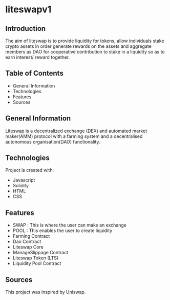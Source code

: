 # liteswapv1
## Introduction
The aim of liteswap is to provide liquidity for tokens, allow individuals stake crypto assets in order generate rewards on the assets and aggregate members as DAO for cooperative contribution to stake in a liquidity so as to earn interest/ reward together.

## Table of Contents
* General Information
* Technologies
* Features
* Sources

## General Information
Liteswap is a decentralized exchange (DEX) and automated market maker(AMM) protocol with a farming system and a decentralised autonomous organisation(DAO) functionality.

## Technologies
Project is created with:
* Javascript
* Solidity
* HTML
* CSS

## Features
* SWAP : This is where the user can make an exchange
* POOL : This enables the user to create liquidity
* Farming Contract
* Dao Contract
* Liteswap Core
* ManageSlippage Contract
* Liteswap Token (LTS)
* Liquidity Pool Contract

## Sources
This project was inspired by Uniswap.
